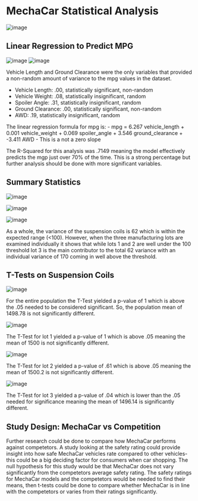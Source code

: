 # MechaCar Statistical Analysis

![image](https://user-images.githubusercontent.com/107161421/197366135-e62be285-2cb0-4c03-9f85-9d904e2182cb.png)

## Linear Regression to Predict MPG

![image](https://user-images.githubusercontent.com/107161421/196315434-0272dc4e-8203-41d6-8c77-1d4001f2b955.png)
![image](https://user-images.githubusercontent.com/107161421/196319920-84535c73-3873-4ca6-bf5a-b2ed965cfb65.png)


Vehicle Length and Ground Clearance were the only variables that provided a non-random amount of variance to the mpg values in the dataset.

- Vehicle Length: .00, statistically significant, non-random
- Vehicle Weight: .08, statistically insignificant, random
- Spoiler Angle: .31, statistically insignificant, random
- Ground Clearance: .00, statistically significant, non-random
- AWD: .19, statistically insignificant, random

The linear regression formula for mpg is:
    - mpg = 6.267 vehicle_length + 0.001 vehicle_weight + 0.069 spoiler_angle + 3.546 ground_clearance + -3.411 AWD
    - This is a not a zero slope

The R-Squared for this analysis was .7149 meaning the model effectively predicts the mgp just over 70% of the time. This is a strong percentage but further analysis should be done with more significant variables. 

## Summary Statistics

![image](https://user-images.githubusercontent.com/107161421/196325297-f98526d7-26ea-4c9f-88b5-daf0870a2bbe.png)

![image](https://user-images.githubusercontent.com/107161421/196326034-53c967b1-4041-4c90-a40e-784352759cf8.png)

![image](https://user-images.githubusercontent.com/107161421/196326107-62e98573-737a-4655-8902-8e3f184cfe06.png)

As a whole, the variance of the suspension coils is 62 which is within the expected range (<100). However, when the three manufacturing lots are examined individually it shows that while lots 1 and 2 are well under the 100 threshold lot 3 is the main contributor to the total 62 variance with an individual variance of 170 coming in well above the threshold. 

## T-Tests on Suspension Coils

![image](https://user-images.githubusercontent.com/107161421/197364550-26533bf2-90d5-4eba-97c7-2b4603e1a8fc.png)

For the entire population the T-Test yielded a p-value of 1 which is above the .05 needed to be considered significant. So, the population mean of 1498.78 is not significantly different.

![image](https://user-images.githubusercontent.com/107161421/197365477-fda7aaec-137f-4260-b222-c63471b62b37.png)

The T-Test for lot 1 yielded a p-value of 1 which is above .05 meaning the mean of 1500 is not significantly different.

![image](https://user-images.githubusercontent.com/107161421/197365490-7fc67de7-9d3c-454c-9a40-5aabda3581a8.png)

The T-Test for lot 2 yielded a p-value of .61 which is above .05 meaning the mean of 1500.2 is not significantly different.

![image](https://user-images.githubusercontent.com/107161421/197365502-484b06c3-5dac-4559-b244-426caa6b0cc1.png)

The T-Test for lot 3 yielded a p-value of .04 which is lower than the .05 needed for significance meaning the mean of 1496.14 is significantly different.

## Study Design: MechaCar vs Competition

Further research could be done to compare how MechaCar performs against competetors. A study looking at the safety rating could provide insight into how safe MechaCar vehicles rate compared to other vehicles- this could be a big deciding factor for consumers when car shopping. The null hypothesis for this study would be that MechaCar does not vary significantly from the competetors average safety rating. The safety ratings for MechaCar models and the competetors would be needed to find their means, then t-tests could be done to compare whether MechaCar is in line with the competetors or varies from their ratings significantly.
